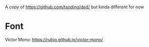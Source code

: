 A copy of https://github.com/tsoding/ded/
but kinda different for now

# Font

Victor Mono: https://rubjo.github.io/victor-mono/